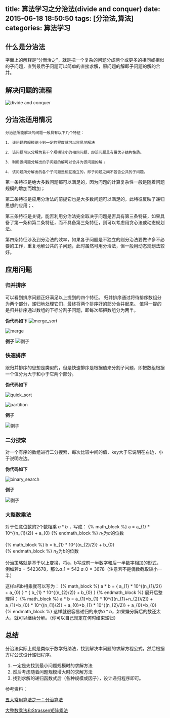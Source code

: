 title: 算法学习之分治法(divide and conquer)
date: 2015-06-18 18:50:50
tags: [分治法,算法]
categories: 算法学习
---

## 什么是分治法
字面上的解释是“分而治之”，就是把一个复杂的问题分成两个或更多的相同或相似的子问题，直到最后子问题可以简单的直接求解，原问题的解即子问题的解的合并。

## 解决问题的流程

![divide and conquer](http://7xjtfr.com1.z0.glb.clouddn.com/divide_and_conquer_divide_and_conquer00.png)

## 分治法适用情况

    分治法所能解决的问题一般具有以下几个特征：

    1. 该问题的规模缩小到一定的程度就可以容易地解决

    2. 该问题可以分解为若干个规模较小的相同问题，即该问题具有最优子结构性质。

    3. 利用该问题分解出的子问题的解可以合并为该问题的解；

    4. 该问题所分解出的各个子问题是相互独立的，即子问题之间不包含公共的子问题。

第一条特征是绝大多数问题都可以满足的，因为问题的计算复杂性一般是随着问题规模的增加而增加；

第二条特征是应用分治法的前提它也是大多数问题可以满足的，此特征反映了递归思想的应用；、

第三条特征是关键，能否利用分治法完全取决于问题是否具有第三条特征，如果具备了第一条和第二条特征，而不具备第三条特征，则可以考虑用贪心法或动态规划法。

第四条特征涉及到分治法的效率，如果各子问题是不独立的则分治法要做许多不必要的工作，重复地解公共的子问题，此时虽然可用分治法，但一般用动态规划法较好。

## 应用问题

### 归并排序

可以看到排序问题正好满足以上提到的四个特征。
归并排序通过将待排序数组分为两个部分，递归地处理它们，最终将两个排序好的部分合并起来。
值得一提的是归并排序通过数组的下标分割子问题，即每次都把数组分为两半。

**伪代码如下**
![merge_sort](http://7xjtfr.com1.z0.glb.clouddn.com/divide_and_conquer_divide_and_conquer01.png)

![merge](http://7xjtfr.com1.z0.glb.clouddn.com/divide_and_conquer_divide_and_conquer02.png)

**例子**
![例子](http://7xjtfr.com1.z0.glb.clouddn.com/divide_and_conquer_divide_and_conquer03.png)

### 快速排序

跟归并排序的思想是类似的，但是快速排序是根据值来分割子问题，即把数组根据一个值分为大于和小于它两个部分。

**伪代码如下**

![quick_sort](http://7xjtfr.com1.z0.glb.clouddn.com/divide_and_conquer_divide_and_conquer04.png)

![partition](http://7xjtfr.com1.z0.glb.clouddn.com/divide_and_conquer_divide_and_conquer05.jpg)

**例子**

![例子](http://7xjtfr.com1.z0.glb.clouddn.com/divide_and_conquer_divide_and_conquer06.jpg)


### 二分搜索

对一个有序的数组进行二分搜索，每次比较中间的值，key大于它说明在右边，小于说明左边。

**伪代码如下**

![binary_search](http://7xjtfr.com1.z0.glb.clouddn.com/divide_and_conquer_divide_and_conquer07.png)

**例子**

![例子](http://7xjtfr.com1.z0.glb.clouddn.com/divide_and_conquer_divide_and_conquer08.png)


### 大整数乘法


对于任意位数的2个数相乘 $a * b$ ，写成：
{% math_block %}
a = a_{1} * 10^{(n_{1}/2)} + a_{0}
{% endmath_block %}
$n_{1}$为$a$的位数

{% math_block %}
b = b_{1} * 10^{(n_{2}/2)} + b_{0}　　　　　  
{% endmath_block %}
$n_{2}$为$b$的位数

分治策略就是基于以上变换，将a，b写成前一半数字和后一半数字相加的形式，例如若$a = 5423678$，那么$a\_{1} = 542$  $a\_{0} = 3678$（注意若不是偶数截取较小一半）

这样a和b相乘就可以写为：
{% math_block %}
a * b = { a_{1} * 10^{(n_{1}/2)} + a_{0} } * { b_{1} * 10^{(n_{2}/2)} + b_{0} }
{% endmath_block %}
展开后整理得：
{% math_block %}
a * b = a_{1}*b_{1} * 10^{[(n_{1}+n_{2})/2]} + a_{1}*b_{0} * 10^{(n_{1}/2)} + a_{0}*b_{1} * 10^{(n_{2}/2)} + a_{0}*b_{0}　
{% endmath_block %}
这样就很容易递归的来求$a * b$，如果嫌分解后的数还太大，就可以继续分解。（你可以自己规定在何时结束递归）

## 总结

分治法实际上就是类似于数学归纳法，找到解决本问题的求解方程公式，然后根据方程公式设计递归程序。
1. 一定是先找到最小问题规模时的求解方法
3. 然后考虑随着问题规模增大时的求解方法
3. 找到求解的递归函数式后（各种规模或因子），设计递归程序即可。


参考资料：

[五大常用算法之一：分治算法](http://www.cnblogs.com/steven_oyj/archive/2010/05/22/1741370.html)

[大整数乘法和Strassen矩阵乘法](http://www.cnblogs.com/kkgreen/archive/2011/06/12/2078668.html)
